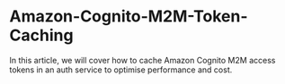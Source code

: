 # Amazon-Cognito-M2M-Token-Caching
In this article, we will cover how to cache Amazon Cognito M2M access tokens in an auth service to optimise performance and cost.
